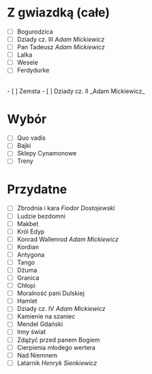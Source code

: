 # Z gwiazdką (całe)

- [ ] Bogurodzica
- [ ] Dziady cz. III _Adam Mickiewicz_
- [ ] Pan Tadeusz _Adam Mickiewicz_
- [ ] Lalka
- [ ] Wesele
- [ ] Ferdydurke
<br>
- [ ] Zemsta
- [ ] Dziady cz. II _Adam Mickiewicz_

# Wybór
- [ ] Quo vadis
- [ ] Bajki
- [ ] Sklepy Cynamonowe
- [ ] Treny

# Przydatne
- [ ] Zbrodnia i kara _Fiodor Dostojewski_
- [ ] Ludzie bezdomni
- [ ] Makbet
- [ ] Król Edyp
- [ ] Konrad Wallenrod _Adam Mickiewicz_
- [ ] Kordian
- [ ] Antygona
- [ ] Tango
- [ ] Dżuma
- [ ] Granica
- [ ] Chłopi
- [ ] Moralność pani Dulskiej
- [ ] Hamlet
- [ ] Dziady cz. IV _Adam Mickiewicz_
- [ ] Kamienie na szaniec
- [ ] Mendel Gdański
- [ ] Inny świat
- [ ] Zdążyć przed panem Bogiem
- [ ] Cierpienia młodego wertera
- [ ] Nad Niemnem
- [ ] Latarnik _Henryk Sienkiewicz_

<script>
    // save
    window.addEventListener('beforeunload', function (e) {
        window.localStorage.checked_lektury = Array.from(document.querySelectorAll("input.task-list-item-checkbox")).filter((it)=>it.checked).map((it)=>it.parentNode.innerHTML)
    })

    // load
    Array.from(document.querySelectorAll("li.task-list-item")).filter((it)=>(window.localStorage.checked_lektury||[]).includes(it.innerHTML)).forEach((it) => {
        it.querySelector("input.task-list-item-checkbox").checked = true
    })

</script>
